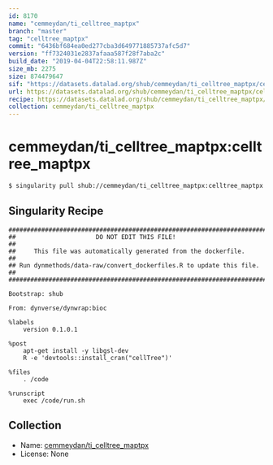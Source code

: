 ```yaml
---
id: 8170
name: "cemmeydan/ti_celltree_maptpx"
branch: "master"
tag: "celltree_maptpx"
commit: "6436bf684ea0ed277cba3d649771885737afc5d7"
version: "ff7324031e2837afaaa587f28f7aba2c"
build_date: "2019-04-04T22:58:11.987Z"
size_mb: 2275
size: 874479647
sif: "https://datasets.datalad.org/shub/cemmeydan/ti_celltree_maptpx/celltree_maptpx/2019-04-04-6436bf68-ff732403/ff7324031e2837afaaa587f28f7aba2c.simg"
url: https://datasets.datalad.org/shub/cemmeydan/ti_celltree_maptpx/celltree_maptpx/2019-04-04-6436bf68-ff732403/
recipe: https://datasets.datalad.org/shub/cemmeydan/ti_celltree_maptpx/celltree_maptpx/2019-04-04-6436bf68-ff732403/Singularity
collection: cemmeydan/ti_celltree_maptpx
---
```


# cemmeydan/ti_celltree_maptpx:celltree_maptpx

```bash
$ singularity pull shub://cemmeydan/ti_celltree_maptpx:celltree_maptpx
```

## Singularity Recipe

```singularity
########################################################################
##                      DO NOT EDIT THIS FILE!                        ##
##     This file was automatically generated from the dockerfile.     ##
## Run dynmethods/data-raw/convert_dockerfiles.R to update this file. ##
########################################################################

Bootstrap: shub

From: dynverse/dynwrap:bioc

%labels
    version 0.1.0.1

%post
    apt-get install -y libgsl-dev
    R -e 'devtools::install_cran("cellTree")'

%files
    . /code

%runscript
    exec /code/run.sh
```

## Collection

 - Name: [cemmeydan/ti_celltree_maptpx](https://github.com/cemmeydan/ti_celltree_maptpx)
 - License: None


